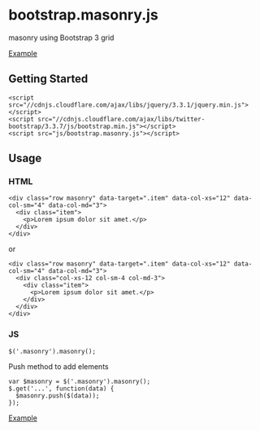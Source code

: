 # bootstrap.masonry.js
masonry using Bootstrap 3 grid

[Example](http://htmlpreview.github.io/?https://github.com/gustavoconci/bootstrap.masonry.js/blob/master/index.html)

## Getting Started
```
<script src="//cdnjs.cloudflare.com/ajax/libs/jquery/3.3.1/jquery.min.js"></script>
<script src="//cdnjs.cloudflare.com/ajax/libs/twitter-bootstrap/3.3.7/js/bootstrap.min.js"></script>
<script src="js/bootstrap.masonry.js"></script>
```

## Usage
### HTML
```
<div class="row masonry" data-target=".item" data-col-xs="12" data-col-sm="4" data-col-md="3">
  <div class="item">
    <p>Lorem ipsum dolor sit amet.</p>
  </div>
</div>
```
or
```
<div class="row masonry" data-target=".item" data-col-xs="12" data-col-sm="4" data-col-md="3">
  <div class="col-xs-12 col-sm-4 col-md-3">
    <div class="item">
      <p>Lorem ipsum dolor sit amet.</p>
    </div>
  </div>
</div>
```
### JS
```
$('.masonry').masonry();
```

Push method to add elements
```
var $masonry = $('.masonry').masonry();
$.get('...', function(data) {
  $masonry.push($(data));
});
```

[Example](http://htmlpreview.github.io/?https://github.com/gustavoconci/bootstrap.masonry.js/blob/master/index.html)
